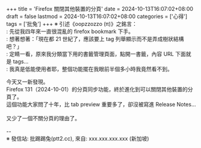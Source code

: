 +++
title = 'Firefox 關閉其他裝置的分頁'
date = 2024-10-13T16:07:02+08:00
draft = false
lastmod = 2024-10-13T16:07:02+08:00
categories = ['心得']
tags = ['批兔']
+++
※ 引述《oopzzozzo (π)》之銘言：<br>
: 先從我四年來一直很混亂的 firefox bookmark 下手。<br>
: 想著想著：「現在都 21 世紀了，應該要上 tag 列舉顯示而不是弄成樹狀結構吧？」<br>
: 定睛一看，原來我分類當下用的書籤管理頁面，點開一書籤，內容 URL 下面就是 tags…<br>
: 我真是低能使用者耶，整個功能擺在我眼前半個多小時我竟然看不到。<br>

今天又一新發現。<br>
Firefox 131（2024-10-01）的分頁同步功能，終於進化到可以關閉其他裝置的分頁了。<br>
這個功能大家問了十年，比 tab preview 重要多了，卻沒被寫進 Release Notes…<br>
<br>
又少了一個不關分頁的理由了。<br>
<br>
--<br>
※ 發信站: 批踢踢兔(ptt2.cc), 來自: xxx.xxx.xxx.xxx (新加坡)<br>
